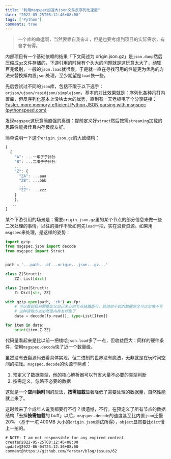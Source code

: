 ```yaml
---
title: "利用msgspec加速大json文件反序列化速度"
date: "2022-05-25T08:12:46+08:00"
tags: ['Python']
comments: true
---
```


> 一个库的命运啊，当然要靠自我奋斗，但是也要考虑到项目的实际需求，有舍才有得。

内部项目有一个基础依赖的结果「下文简述为 origin.json.gz」是`json.dump`然后压缩成`gz`文件存储的，下游引用的时候有个头大的问题就是这玩意太大了，动辄百兆级别，一般的`json.load`就很慢，于是就一直在寻找可用的性能更为优秀的方法来替换掉内置`json`处理，至少期望是`load`快一些。

先后尝试过不同的`json`库，包括不限于以下选手：`orjson/ujson/rapidjson/simplejson`，基本的对比效果就是：序列化各种吊打内置库，但反序列化基本上没啥太大的优势，直到有一天老板甩了个分享链接：[Faster, more memory-efficient Python JSON parsing with msgspec (pythonspeed.com)](https://pythonspeed.com/articles/faster-python-json-parsing/)

发现`msgspec`这玩意简直强的离谱：提前定义好`struct`然后按需`streaming`加载的思路性能极佳且内存极度友好。

简单说明一下这个`origin.json.gz`的大致结构：

```js
[
  {
    "A": ...一堆子子孙孙
    "B": ...二堆子子孙孙
    ...
    "Z": {
      "ZA": ...aaa
      "ZB": ...bbb
      ...
      "ZZ": ...zzz
    }
	},
  ...
]
```

某个下游引用的场景是：需要`origin.json.gz`里的某个节点的部分信息来做一些二次处理的事情。以往的操作不管如何先`load`一把，实在浪费资源。如果用`msgspec`来处理，是这样的姿势：

```python
import gzip
from msgspec.json import decode
from msgspec import Struct


path = '...path...of...origin...json...gz...'

class Z(Struct):
    ZZ: List[dict]

class Item(Struct):
    Z: Dict[str, ZZ]

with gzip.open(path, 'rb') as fp:
    # 可以看到我只需要定义自己关心的节点链路即可，其他用不到的数据完全可以忽略不写
    # 这种读取方式必然是内存友好型了
    data = decode(fp.read(), type=List[Item])

for item in data:
    print(item.Z.ZZ)
```

代码量看起来是比以前一把梭哈`json.load`多了一点，但收益巨大：同样的硬件条件，使用`msgspec.decode`快了近一个数量级。

虽然没有去翻源码去看具体实现，但二进制的世界没有魔法，无非就是在玩时间空间的把戏。`msgspec.decode`的快源于两点：

1. 预定义了数据类型，他的核心解析器可以节省大量不必要的类型判断
2. 按需定义，忽略不必要的数据

这就是一个**空间换时间**的玩法，**按需加载**显著降低了需要处理的数据量，自然性能就上来了。

这时候来了个成年人说我都要行不行？很遗憾，不行。在预定义了所有节点的数据结构「去掉**按需加载**的 buff」以后，`msgspec.decode`的速度甚至比内置`json`还慢 20% （基于一坨 400MB 大小的`origin.json`测试所得），`object`显然要比`dict`慢上一拍的。



```
# NOTE: I am not responsible for any expired content.
create@2022-05-25T08:12:46+08:00
update@2022-06-04T23:12:30+08:00
comment@https://github.com/ferstar/blog/issues/62
```
